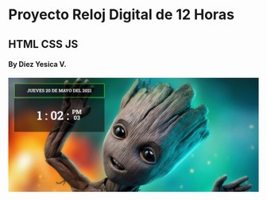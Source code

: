 # Proyecto Reloj Digital de 12 Horas 

## HTML CSS JS

#### By Diez Yesica V.

<td> <img src="https://github.com/shudiez/-12HourDigitalClock-JS/blob/main/Demo.jpg?raw=true width="400px" /> </td>


